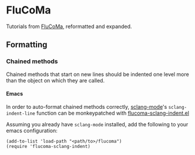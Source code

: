 # FluCoMa

Tutorials from [FluCoMa](https://www.flucoma.org/), reformatted and expanded.

## Formatting

### Chained methods

Chained methods that start on new lines should be indented one level more than
the object on which they are called.

#### Emacs

In order to auto-format chained methods correctly, [sclang-mode](https://github.com/supercollider/scel "sclang-mode")'s
`sclang-indent-line` function can be monkeypatched with [flucoma-sclang-indent.el](flucoma-sclang-indent.el "flucoma-sclang-indent.el")

Assuming you already have `sclang-mode` installed, add the following to your
emacs configuration:

```emacs-lisp
(add-to-list 'load-path "<path/to>/flucoma")
(require 'flucoma-sclang-indent)
```
